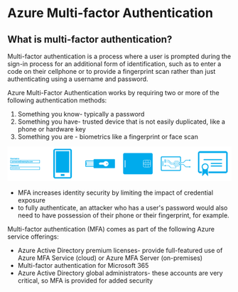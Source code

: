 # Azure Multi-factor Authentication

## What is multi-factor authentication?

Multi-factor authentication is a process where a user is prompted during the sign-in process for an additional form of identification, such as to enter a code on their cellphone or to provide a fingerprint scan rather than just authenticating using a username and password. 

Azure Multi-Factor Authentication works by requiring two or more of the following authentication methods:

1. Something you know- typically a password
2. Something you have- trusted device that is not easily duplicated, like a phone or hardware key
3. Something you are - biometrics like a fingerprint or face scan

<p align="center">
<img src="https://raw.githubusercontent.com/BIT-R0nIn/AZ-900-Microsoft-Azure-Fundamentals-Study-Notes/master/img/mfa.png"></p>

- MFA increases identity security by limiting the impact of credential exposure
- to fully authenticate, an attacker who has a user's password would also need to have possession of their phone or their fingerprint, for example.

Multi-factor authentication (MFA) comes as part of the following Azure service offerings:

- Azure Active Directory premium licenses- provide full-featured use of Azure MFA Service (cloud) or Azure MFA Server (on-premises)
- Multi-factor authentication for Microsoft 365
- Azure Active Directory global administrators- these accounts are very critical, so MFA is provided for added security
